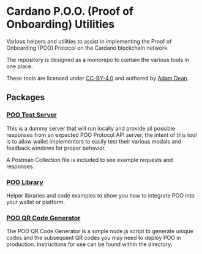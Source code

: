 # Cardano P.O.O. (Proof of Onboarding) Utilities

Various helpers and utilities to assist in implementing the Proof of Onboarding (POO) Protocol on the Cardano blockchain
network.

The repository is designed as a monorepo to contain the various tools in one place.

These tools are licensed under [CC-BY-4.0](LICENSE) and authored by
[Adam Dean](https://github.com/crypto2099).

## Packages

### [POO Test Server](packages/test-server)

This is a dummy server that will run locally and provide all possible responses from an expected POO Protocol API server,
the intent of this tool is to allow wallet implementors to easily test their various modals and feedback windows for 
proper behavior.

A Postman Collection file is included to see example requests and responses.

### [POO Library](packages/lib)

Helper libraries and code examples to show you how to integrate POO into your wallet or platform.

### [POO QR Code Generator](packages/qr-generator)

The POO QR Code Generator is a simple node.js script to generate unique codes and the subsequent QR codes you may need
to deploy POO in production. Instructions for use can be found within the directory.
